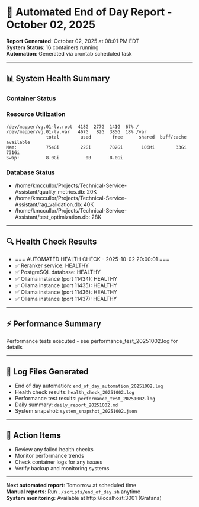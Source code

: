 # 🌅 Automated End of Day Report - October 02, 2025

**Report Generated**: October 02, 2025 at 08:01 PM EDT  
**System Status**: 16 containers running  
**Automation**: Generated via crontab scheduled task

---

## 📊 **System Health Summary**

### **Container Status**


### **Resource Utilization**
```
/dev/mapper/vg.01-lv.root  418G  277G  141G  67% /
/dev/mapper/vg.01-lv.var   467G   82G  385G  18% /var
               total        used        free      shared  buff/cache   available
Mem:           754Gi        22Gi       702Gi       106Mi        33Gi       731Gi
Swap:          8.0Gi          0B       8.0Gi
```

### **Database Status**
- /home/kmccullor/Projects/Technical-Service-Assistant/quality_metrics.db: 20K
- /home/kmccullor/Projects/Technical-Service-Assistant/rag_validation.db: 40K
- /home/kmccullor/Projects/Technical-Service-Assistant/test_optimization.db: 28K

---

## 🔍 **Health Check Results**

- === AUTOMATED HEALTH CHECK - 2025-10-02 20:00:01 ===
- ✅ Reranker service: HEALTHY
- ✅ PostgreSQL database: HEALTHY
- ✅ Ollama instance (port 11434): HEALTHY
- ✅ Ollama instance (port 11435): HEALTHY
- ✅ Ollama instance (port 11436): HEALTHY
- ✅ Ollama instance (port 11437): HEALTHY

---

## ⚡ **Performance Summary**

Performance tests executed - see performance_test_20251002.log for details

---

## 📝 **Log Files Generated**
- End of day automation: `end_of_day_automation_20251002.log`
- Health check results: `health_check_20251002.log`
- Performance test results: `performance_test_20251002.log`
- Daily summary: `daily_report_20251002.md`
- System snapshot: `system_snapshot_20251002.json`

---

## 🎯 **Action Items**
- Review any failed health checks
- Monitor performance trends
- Check container logs for any issues
- Verify backup and monitoring systems

---

**Next automated report**: Tomorrow at scheduled time  
**Manual reports**: Run `./scripts/end_of_day.sh` anytime  
**System monitoring**: Available at http://localhost:3001 (Grafana)

